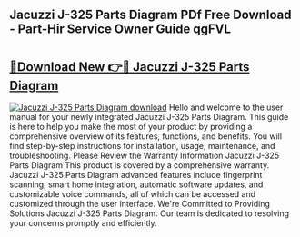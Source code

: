 ## Jacuzzi J-325 Parts Diagram PDf Free Download - Part-Hir Service Owner Guide qgFVL

# <h2><a href="http://dfiyug0.blite.top/?on=Jacuzzi+J-325+Parts+Diagram">🔗Download New 👉🔴 Jacuzzi J-325 Parts Diagram</a></h2>

[![Jacuzzi J-325 Parts Diagram download](https://i.imgur.com/lujVjoI.png)](http://dfiyug0.blite.top/?on=Jacuzzi+J-325+Parts+Diagram)
Hello and welcome to the user manual for your newly integrated Jacuzzi J-325 Parts Diagram. This guide is here to help you make the most of your product by providing a comprehensive overview of its features, functions, and benefits. You will find step-by-step instructions for installation, usage, maintenance, and troubleshooting. Please Review the Warranty Information Jacuzzi J-325 Parts Diagram This product is covered by a comprehensive warranty. Jacuzzi J-325 Parts Diagram advanced features include fingerprint scanning, smart home integration, automatic software updates, and customizable voice commands, all of which can be accessed and customized through the user interface. We're Committed to Providing Solutions Jacuzzi J-325 Parts Diagram. Our team is dedicated to resolving your concerns promptly and efficiently.
